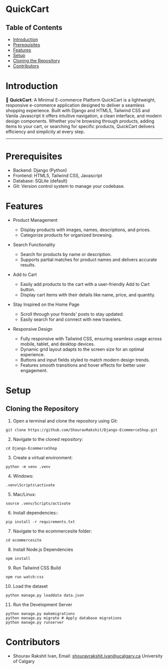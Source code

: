 # **QuickCart**

## Table of Contents
- [Introduction](#introduction)
- [Prerequisites](#prerequisites)
- [Features](#features)
- [Setup](#setup)
- [Cloning the Repository](#cloning-the-repository)
- [Contributors](#contributors)

# **Introduction**
🚀 **QuickCart**: A Minimal E-commerce Platform
QuickCart is a lightweight, responsive e-commerce application designed to deliver a seamless shopping experience. Built with Django and HTML5, Tailwind CSS and Vanila Javascript it offers intuitive navigation, a clean interface, and modern design components.
Whether you're browsing through products, adding items to your cart, or searching for specific products, QuickCart delivers efficiency and simplicity at every step.


---
# **Prerequisites**
- Backend: Django (Python)
- Frontend: HTML5, Tailwind CSS, Javascript
- Database: SQLite (default)
- Git: Version control system to manage your codebase.

 

# **Features**
- Product Management
  - Display products with images, names, descriptions, and prices.
  - Categorize products for organized browsing.
      
- Search Functionality
  - Search for products by name or description.
  - Supports partial matches for product names and delivers accurate results.
    
- Add to Cart
  - Easily add products to the cart with a user-friendly Add to Cart button.
  - Display cart items with their details like name, price, and quantity.
    
- Stay Inspired on the Home Page
  - Scroll through your friends' posts to stay updated.
  - Easily search for and connect with new travelers.
    
- Responsive Design
  - Fully responsive with Tailwind CSS, ensuring seamless usage across mobile, tablet, and desktop devices.
  - Dynamic grid layout adapts to the screen size for an optimal experience.
  - Buttons and input fields styled to match modern design trends.
  - Features smooth transitions and hover effects for better user engagement.

# **Setup**

## Cloning the Repository

1. Open a terminal and clone the repository using Git:

```
git clone https://github.com/ShouravRakshit/Django-EcommerceShop.git
```

2. Navigate to the cloned repository:

```
cd Django-EcommerceShop

```
3. Create a virtual environment:

```
python -m venv .venv

```
4. Windows:

```
.venv\Scripts\activate
```

5. Mac/Linux:

```
source .venv/Scripts/activate
```

6. Install dependencies::

```
pip install -r requirements.txt

```

7. Navigate to the ecommercesite folder:

```
cd ecommercesite

```

8. Install Node.js Dependencies
```
npm install

```
9. Run Tailwind CSS Build
```
npm run watch:css

```
10. Load the dataset
```
python manage.py loaddata data.json

```
11. Run the Development Server
```
python manage.py makemigrations
python manage.py migrate # Apply database migrations
python manage.py runserver

```


# **Contributors**
- Shourav Rakshit Ivan, Email: shouravrakshit.ivan@ucalgary.ca 
University of Calgary
